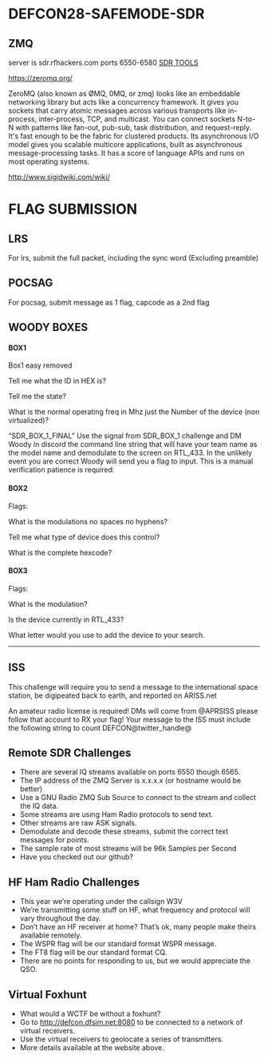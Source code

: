 # DEFCON28-SAFEMODE-SDR





   ## ZMQ
   server is sdr.rfhackers.com ports 6550-6580
   [SDR TOOLS](https://github.com/rfhs/wctf-sdr-tools/)



   https://zeromq.org/

   ZeroMQ (also known as ØMQ, 0MQ, or zmq) looks like an embeddable networking library but acts like a concurrency framework. It gives you sockets that carry atomic messages across various transports like in-process, inter-process, TCP, and multicast. You can connect sockets N-to-N with patterns like fan-out, pub-sub, task distribution, and request-reply. It's fast enough to be the fabric for clustered products. Its asynchronous I/O model gives you scalable multicore applications, built as asynchronous message-processing tasks. It has a score of language APIs and runs on most operating systems.

   http://www.sigidwiki.com/wiki/


# FLAG SUBMISSION

## LRS

For lrs, submit the full packet, including the sync word
(Excluding preamble)

## POCSAG

For pocsag, submit message as 1 flag, capcode as a 2nd flag

## WOODY BOXES

#### BOX1

Box1 easy removed

Tell me what the ID in HEX is?

Tell me the state?

What is the normal operating freq in Mhz just the Number of the device (non virtualized)?

“SDR_BOX_1_FINAL”
Use the signal from SDR_BOX_1 challenge and DM Woody in discord the command line string that will have your team name as the model name and demodulate to the screen on RTL_433.  In the unlikely event you are correct Woody will send you a flag to input.  This is a manual verification patience is required.



#### BOX2

Flags:

What is the modulations no spaces no hyphens?

Tell me what type of device does this control?

What is the complete hexcode?


#### BOX3

Flags:

What is the modulation?

Is the device currently in RTL_433?

What letter would you use to add the device to your search.








--------------------------------------------------------
## ISS

This challenge will require you to send a message to the international space station, be digipeated back to earth, and reported on ARISS.net

An amateur radio license is required!
DMs will come from @APRSISS please follow that account to RX your flag!
Your message to the ISS must include the following string to count DEFCON@twitter_handle@


## Remote SDR Challenges
   * There are several IQ streams available on ports 6550 though 6565.
   * The IP address of the ZMQ Server is x.x.x.x (or hostname would be better)
   * Use a GNU Radio ZMQ Sub Source to connect to the stream and collect the IQ data.
   * Some streams are using Ham Radio protocols to send text.
   * Other streams are raw ASK signals.
   * Demodulate and decode these streams, submit the correct text messages for points.
   * The sample rate of most streams will be 96k Samples per Second
   * Have you checked out our github?

## HF Ham Radio Challenges
   * This year we’re operating under the callsign W3V
   * We’re transmitting some stuff on HF, what frequency and protocol will vary throughout the day.
   * Don’t have an HF receiver at home? That’s ok, many people make theirs available remotely.
   * The WSPR flag will be our standard format WSPR message.
   * The FT8 flag will be our standard format CQ.
   * There are no points for responding to us, but we would appreciate the QSO.

## Virtual Foxhunt
   * What would a WCTF be without a foxhunt?
   * Go to http://defcon.dfsim.net:8080 to be connected to a network of virtual receivers.
   * Use the virtual receivers to geolocate a series of transmitters.
   * More details available at the website above.
